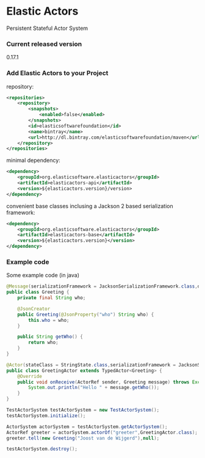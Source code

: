 Elastic Actors
=============

Persistent Stateful Actor System

### Current released version

0.17.1

### Add Elastic Actors to your Project

repository:
```xml
<repositories>
    <repository>
        <snapshots>
            <enabled>false</enabled>
        </snapshots>
        <id>elasticsoftwarefoundation</id>
        <name>bintray</name>
        <url>http://dl.bintray.com/elasticsoftwarefoundation/maven</url>
    </repository>
</repositories>
```
minimal dependency:
```xml
<dependency>
    <groupId>org.elasticsoftware.elasticactors</groupId>
    <artifactId>elasticactors-api</artifactId>
    <version>${elasticactors.version}/version>
</dependency>
```
convenient base classes inclusing a Jackson 2 based serialization framework:
```xml
<dependency>
    <groupId>org.elasticsoftware.elasticactors</groupId>
    <artifactId>elasticactors-base</artifactId>
    <version>${elasticactors.version}</version>
</dependency>
```

### Example code

Some example code (in java)

```java
@Message(serializationFramework = JacksonSerializationFramework.class,durable = true)
public class Greeting {
    private final String who;

    @JsonCreator
    public Greeting(@JsonProperty("who") String who) {
        this.who = who;
    }

    public String getWho() {
        return who;
    }
}

@Actor(stateClass = StringState.class,serializationFramework = JacksonSerializationFramework.class)
public class GreetingActor extends TypedActor<Greeting> {
    @Override
    public void onReceive(ActorRef sender, Greeting message) throws Exception {
        System.out.println("Hello " + message.getWho());
    }
}

TestActorSystem testActorSystem = new TestActorSystem();
testActorSystem.initialize();

ActorSystem actorSystem = testActorSystem.getActorSystem();
ActorRef greeter = actorSystem.actorOf("greeter",GreetingActor.class);
greeter.tell(new Greeting("Joost van de Wijgerd"),null);

testActorSystem.destroy();
```








